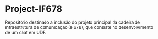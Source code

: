 # Project-IF678
Repositório destinado a inclusão do projeto principal da cadeira de infraestrutura de comunicação (IF678), que consiste no desenvolvimento de um chat em UDP.
